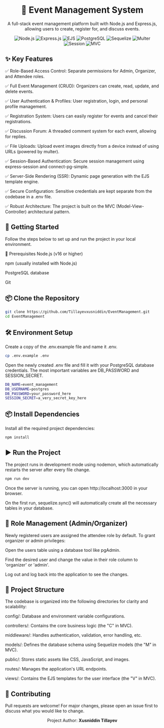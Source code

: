 

<div align="center">
  <h1>📅 Event Management System</h1>
  <p>A full-stack event management platform built with Node.js and Express.js, allowing users to create, register for, and discuss events.</p>

  ![Node.js](https://img.shields.io/badge/Node.js-339933?style=for-the-badge&logo=nodedotjs&logoColor=white)
  ![Express.js](https://img.shields.io/badge/Express.js-000000?style=for-the-badge&logo=express&logoColor=white)
  ![EJS](https://img.shields.io/badge/EJS-FFD500?style=for-the-badge&logo=ejs&logoColor=black)
  ![PostgreSQL](https://img.shields.io/badge/PostgreSQL-336791?style=for-the-badge&logo=postgresql&logoColor=white)
  ![Sequelize](https://img.shields.io/badge/Sequelize-03AFEF?style=for-the-badge&logo=sequelize&logoColor=white)
  ![Multer](https://img.shields.io/badge/Multer-FF9900?style=for-the-badge)
  ![Session](https://img.shields.io/badge/Session-3E8EDE?style=for-the-badge)
  ![MVC](https://img.shields.io/badge/MVC-ModelViewController-blue?style=for-the-badge)
</div>


</div>

## ✨ Key Features
✅ Role-Based Access Control: Separate permissions for Admin, Organizer, and Attendee roles.

✅ Full Event Management (CRUD): Organizers can create, read, update, and delete events.

✅ User Authentication & Profiles: User registration, login, and personal profile management.

✅ Registration System: Users can easily register for events and cancel their registrations.

✅ Discussion Forum: A threaded comment system for each event, allowing for replies.

✅ File Uploads: Upload event images directly from a device instead of using URLs (powered by multer).

✅ Session-Based Authentication: Secure session management using express-session and connect-pg-simple.

✅ Server-Side Rendering (SSR): Dynamic page generation with the EJS template engine.

✅ Secure Configuration: Sensitive credentials are kept separate from the codebase in a .env file.

✅ Robust Architecture: The project is built on the MVC (Model-View-Controller) architectural pattern.

## 🚀 Getting Started
Follow the steps below to set up and run the project in your local environment.

🔧 Prerequisites
Node.js (v16 or higher)

npm (usually installed with Node.js)

PostgreSQL database

Git

## 📦 Clone the Repository
```bash
git clone https://github.com/Tillayevxusniddin/EventManagement.git
cd EventManagement
```


## 🛠️ Environment Setup
Create a copy of the .env.example file and name it .env.

```bash
cp .env.example .env
```

Open the newly created .env file and fill it with your PostgreSQL database credentials. The most important variables are DB_PASSWORD and SESSION_SECRET.

```bash
DB_NAME=event_management
DB_USERNAME=postgres
DB_PASSWORD=your_password_here
SESSION_SECRET=a_very_secret_key_here
```

## 📦 Install Dependencies
Install all the required project dependencies:
```bash
npm install
```

## ▶️ Run the Project
The project runs in development mode using nodemon, which automatically restarts the server after every file change.

```bash
npm run dev
```

Once the server is running, you can open http://localhost:3000 in your browser.

On the first run, sequelize.sync() will automatically create all the necessary tables in your database.

## 👤 Role Management (Admin/Organizer)
Newly registered users are assigned the attendee role by default. To grant organizer or admin privileges:

Open the users table using a database tool like pgAdmin.

Find the desired user and change the value in their role column to 'organizer' or 'admin'.

Log out and log back into the application to see the changes.

## 📂 Project Structure
The codebase is organized into the following directories for clarity and scalability:

config/: Database and environment variable configurations.

controllers/: Contains the core business logic (the "C" in MVC).

middleware/: Handles authentication, validation, error handling, etc.

models/: Defines the database schema using Sequelize models (the "M" in MVC).

public/: Stores static assets like CSS, JavaScript, and images.

routes/: Manages the application's URL endpoints.

views/: Contains the EJS templates for the user interface (the "V" in MVC).

## 🤝 Contributing
Pull requests are welcome! For major changes, please open an issue first to discuss what you would like to change.

<div align="center"> <p>Project Author: <b>Xusniddin Tillayev</b></p> </div>